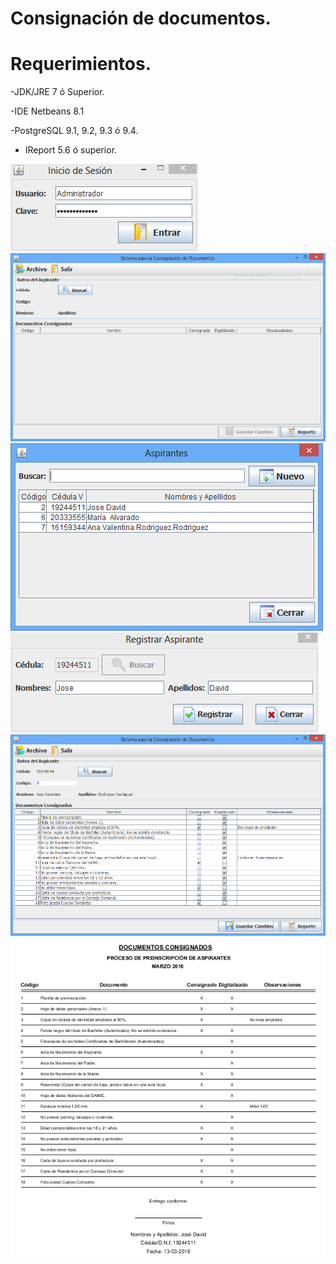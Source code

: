 # Consignación de documentos.
# Requerimientos.

-JDK/JRE 7 ó Superior.

-IDE Netbeans 8.1

-PostgreSQL 9.1, 9.2, 9.3 ó 9.4.

- IReport 5.6 ó superior.

![ScreenShot](https://github.com/ingrichardavid/JAVA/blob/master/consignacion_de_documentos/imagenes_de_ejemplos/1.PNG)
![ScreenShot](https://github.com/ingrichardavid/JAVA/blob/master/consignacion_de_documentos/imagenes_de_ejemplos/2.PNG)
![ScreenShot](https://github.com/ingrichardavid/JAVA/blob/master/consignacion_de_documentos/imagenes_de_ejemplos/3.PNG)
![ScreenShot](https://github.com/ingrichardavid/JAVA/blob/master/consignacion_de_documentos/imagenes_de_ejemplos/4.PNG)
![ScreenShot](https://github.com/ingrichardavid/JAVA/blob/master/consignacion_de_documentos/imagenes_de_ejemplos/5.PNG)
![ScreenShot](https://github.com/ingrichardavid/JAVA/blob/master/consignacion_de_documentos/imagenes_de_ejemplos/6.PNG)

